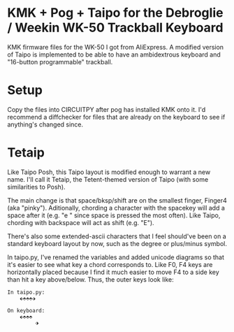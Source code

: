 # KMK + Pog + Taipo for the Debroglie / Weekin WK-50 Trackball Keyboard
KMK firmware files for the WK-50 I got from AliExpress.
A modified version of Taipo is implemented to be able to have an ambidextrous keyboard and "16-button programmable" trackball.

# Setup
Copy the files into CIRCUITPY after pog has installed KMK onto it. I'd recommend a diffchecker for files that are already on the keyboard to see if anything's changed since.

# Tetaip
Like Taipo Posh, this Taipo layout is modified enough to warrant a new name. I'll call it Tetaip, the Tetent-themed version of Taipo (with some similarities to Posh).

The main change is that space/bksp/shift are on the smallest finger, Finger4 (aka "pinky"). Aditionally, chording a character with the spacekey will add a space after it (e.g. "e " since space is pressed the most often). Like Taipo, chording with backspace will act as shift (e.g. "E").

There's also some extended-ascii characters that I feel should've been on a standard keyboard layout by now, such as the degree or plus/minus symbol. 

In taipo.py, I've renamed the variables and added unicode diagrams so that it's easier to see what key a chord corresponds to. Like F0, F4 keys are horizontally placed because I find it much easier to move F4 to a side key than hit a key above/below. Thus, the outer keys look like:
```
In taipo.py: 
    ⬖⬘⬘⬘⬗

On keyboard: 
    ⬖⬘⬘⬘
         ⬗
```
